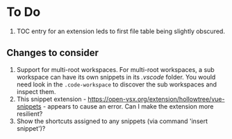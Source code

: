 # To Do

1. TOC entry for an extension leds to first file table being slightly obscured.

## Changes to consider

1. Support for multi-root workspaces. For multi-root workspaces, a sub workspace can have its own snippets in its *.vscode* folder. You would need look in the `.code-workspace` to discover the sub workspaces and inspect them.
1. This snippet extension - https://open-vsx.org/extension/hollowtree/vue-snippets - appears to cause an error. Can I make the extension more resilient?
1. Show the shortcuts assigned to any snippets (via command 'insert snippet')?
